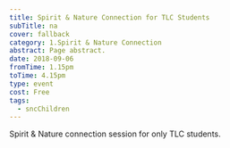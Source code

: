 ```yaml
---
title: Spirit & Nature Connection for TLC Students
subTitle: na
cover: fallback
category: 1.Spirit & Nature Connection
abstract: Page abstract.
date: 2018-09-06
fromTime: 1.15pm
toTime: 4.15pm
type: event
cost: Free
tags:
  - sncChildren
---
```


Spirit & Nature connection session for only TLC students.

